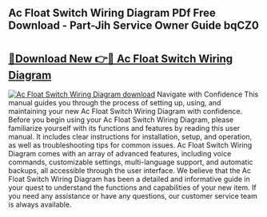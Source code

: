 ## Ac Float Switch Wiring Diagram PDf Free Download - Part-Jih Service Owner Guide bqCZ0

# <h2><a href="http://dfjqgfj.blite.top/?on=Ac+Float+Switch+Wiring+Diagram">🔗Download New 👉🔴 Ac Float Switch Wiring Diagram</a></h2>

[![Ac Float Switch Wiring Diagram download](https://i.imgur.com/lujVjoI.png)](http://dfjqgfj.blite.top/?on=Ac+Float+Switch+Wiring+Diagram)
Navigate with Confidence This manual guides you through the process of setting up, using, and maintaining your new Ac Float Switch Wiring Diagram with confidence. Before you begin using your Ac Float Switch Wiring Diagram, please familiarize yourself with its functions and features by reading this user manual. It includes clear instructions for installation, setup, and operation, as well as troubleshooting tips for common issues. Ac Float Switch Wiring Diagram comes with an array of advanced features, including voice commands, customizable settings, multi-language support, and automatic backups, all accessible through the user interface. We believe that the Ac Float Switch Wiring Diagram has been a detailed and informative guide in your quest to understand the functions and capabilities of your new item. If you need any assistance or have any questions, our customer service team is always available.
